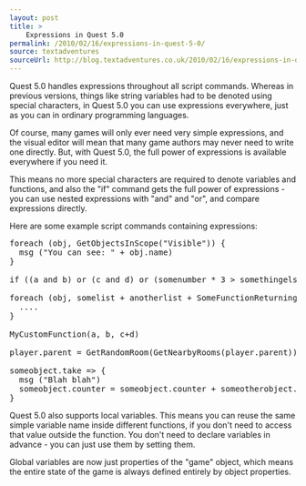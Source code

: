 ```yaml
---
layout: post
title: >
    Expressions in Quest 5.0
permalink: /2010/02/16/expressions-in-quest-5-0/
source: textadventures
sourceUrl: http://blog.textadventures.co.uk/2010/02/16/expressions-in-quest-5-0/
---
```

<p>Quest 5.0 handles expressions throughout all script commands. Whereas in previous versions, things like string variables had to be denoted using special characters, in Quest 5.0 you can use expressions everywhere, just as you can in ordinary programming languages.</p>

<p>Of course, many games will only ever need very simple expressions, and the visual editor will mean that many game authors may never need to write one directly. But, with Quest 5.0, the full power of expressions is available everywhere if you need it.</p>

<p>This means no more special characters are required to denote variables and functions, and also the "if" command gets the full power of expressions - you can use nested expressions with "and" and "or", and compare expressions directly.</p>

<p>Here are some example script commands containing expressions:</p>

<pre>
foreach (obj, GetObjectsInScope("Visible")) {
  msg ("You can see: " + obj.name)
}

if ((a and b) or (c and d) or (somenumber * 3 &gt; somethingelse)) { .... }

foreach (obj, somelist + anotherlist + SomeFunctionReturningAList(blah)) {
  ....
}

MyCustomFunction(a, b, c+d)

player.parent = GetRandomRoom(GetNearbyRooms(player.parent))

someobject.take =&gt; {
  msg ("Blah blah")
  someobject.counter = someobject.counter + someotherobject.someproperty
}
</pre>

<p>Quest 5.0 also supports local variables. This means you can reuse the same simple variable name inside different functions, if you don't need to access that value outside the function. You don't need to declare variables in advance - you can just use them by setting them.</p>

<p>Global variables are now just properties of the "game" object, which means the entire state of the game is always defined entirely by object properties.</p>

